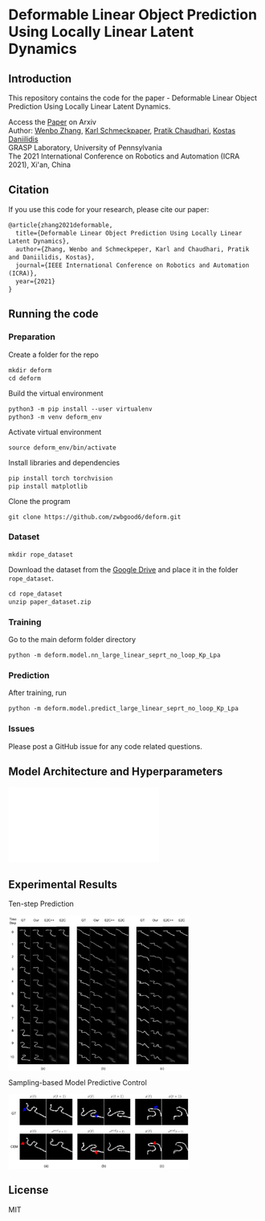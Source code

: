 # Deformable Linear Object Prediction Using Locally Linear Latent Dynamics

## Introduction
This repository contains the code for the paper - Deformable Linear Object Prediction Using Locally Linear Latent Dynamics.

Access the [Paper](https://arxiv.org/pdf/2103.14184.pdf) on Arxiv <br /> 
Author: [Wenbo Zhang](https://www.linkedin.com/in/wenbo-zhang6/), [Karl Schmeckpaper](https://sites.google.com/view/karlschmeckpeper), [Pratik Chaudhari](https://pratikac.github.io/), [Kostas Daniilidis](https://www.cis.upenn.edu/~kostas/) <br />
GRASP Laboratory, University of Pennsylvania <br />
The 2021 International Conference on Robotics and Automation (ICRA 2021), Xi'an, China

## Citation
If you use this code for your research, please cite our paper:
```
@article{zhang2021deformable,
  title={Deformable Linear Object Prediction Using Locally Linear Latent Dynamics},
  author={Zhang, Wenbo and Schmeckpeper, Karl and Chaudhari, Pratik and Daniilidis, Kostas},
  journal={IEEE International Conference on Robotics and Automation (ICRA)},
  year={2021}
}
```

## Running the code
### Preparation
Create a folder for the repo
```
mkdir deform
cd deform
```
Build the virtual environment
```
python3 -m pip install --user virtualenv
python3 -m venv deform_env
```

Activate virtual environment
```
source deform_env/bin/activate
```

Install libraries and dependencies
```
pip install torch torchvision
pip install matplotlib
```

Clone the program
```
git clone https://github.com/zwbgood6/deform.git
```

### Dataset
```
mkdir rope_dataset
```
Download the dataset from the [Google Drive](https://drive.google.com/file/d/1jy1EUDSeH3d3cZUSK1xChOBvn-qqx9WA/view?usp=sharing) and place it in the folder `rope_dataset`.

```
cd rope_dataset
unzip paper_dataset.zip
```

### Training
Go to the main deform folder directory
```
python -m deform.model.nn_large_linear_seprt_no_loop_Kp_Lpa
```

### Prediction
After training, run
```
python -m deform.model.predict_large_linear_seprt_no_loop_Kp_Lpa
```

### Issues
Please post a GitHub issue for any code related questions.  

## Model Architecture and Hyperparameters

![Click here](./model/README.md)

## Experimental Results

Ten-step Prediction

<img src='./image/multi_step_pred_result.png' align="middle" width=360>

Sampling-based Model Predictive Control

<img src='./image/CEM_result.png' align="middle" width=360>

## License
MIT
